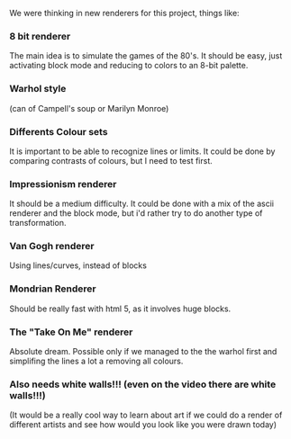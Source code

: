 We were thinking in new renderers for this project, things like:

### 8 bit renderer ###

The main idea is to simulate the games of the 80's. It should be easy, just activating block mode and reducing to colors to an 8-bit palette.

### Warhol style ###

(can of Campell's soup or Marilyn Monroe)


### Differents Colour sets ###

It is important to be able to recognize lines or limits.
It could be done by comparing contrasts of colours, but I need to test first.

### Impressionism renderer ###

It should be a medium difficulty. It could be done with a mix of the ascii renderer and the block mode, 
but i'd rather try to do another type of transformation.

### Van Gogh renderer ###
Using lines/curves, instead of blocks

### Mondrian Renderer ###
Should be really fast with html 5, as it involves huge blocks.

### The "Take On Me" renderer ###
Absolute dream. Possible only if we managed to the the warhol first and simplifing the lines a lot a removing all colours.

### Also needs white walls!!! (even on the video there are white walls!!!) ###

(It would be a really cool way to learn about art if we could do a render of different artists and see how would you look like you were drawn today) 
